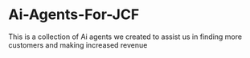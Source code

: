 # Ai-Agents-For-JCF
This is a collection of Ai agents we created to assist us in finding more customers and making increased revenue

